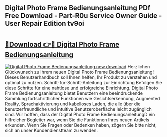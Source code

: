 ## Digital Photo Frame Bedienungsanleitung PDf Free Download - Part-R0u Service Owner Guide - User Repair Edition tv9oi

# <h2><a href="http://df157k.blite.top/?on=Digital+Photo+Frame+Bedienungsanleitung">🔗Download 👉🔴 Digital Photo Frame Bedienungsanleitung</a></h2>

[![Digital Photo Frame Bedienungsanleitung new download](https://i.imgur.com/lujVjoI.png)](http://df157k.blite.top/?on=Digital+Photo+Frame+Bedienungsanleitung)
Herzlichen Glückwunsch zu Ihrem neuen Digital Photo Frame Bedienungsanleitung! Dieses Benutzerhandbuch soll Ihnen helfen, Ihr Produkt zu verstehen und optimal zu nutzen. Schritt-für-Schritt-Anleitung zur Einrichtung Befolgen Sie diese Schritte für eine nahtlose und erfolgreiche Einrichtung. Digital Photo Frame Bedienungsanleitung bietet Benutzern eine beeindruckende Sammlung fortschrittlicher Funktionen wie Gesichtserkennung, Augmented Reality, Sprachaktivierung und kabelloses Laden, die alle über die benutzerfreundliche und intuitive Benutzeroberfläche leicht zugänglich sind. Wir hoffen, dass der Digital Photo Frame BedienungsanleitungD ein hilfreicher Begleiter war, wenn Sie die Funktionen Ihres neuen Artikels erkunden. Wenn Sie Fragen oder Bedenken haben, zögern Sie bitte nicht, sich an unser Kundendienstteam zu wenden.
